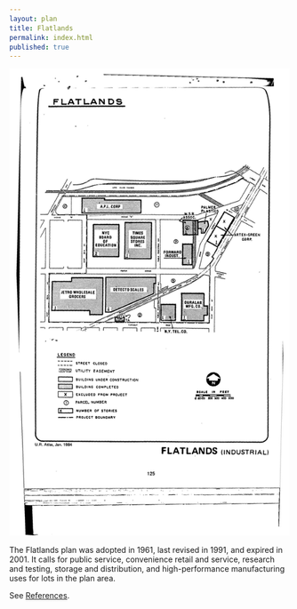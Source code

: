 ```yaml
---
layout: plan
title: Flatlands
permalink: index.html
published: true
---
```


![Flatlands in the Atlas of Urban Renewal](Flatlands.jpg)

The Flatlands plan was adopted in 1961, last revised in 1991, and expired in 2001. It calls for public service, convenience retail and service, research and testing, storage and distribution, and high-performance manufacturing uses for lots in the plan area.

See [References](http://www.urbanreviewer.org/#page=references.html).